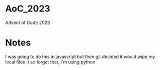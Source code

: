# AoC_2023
Advent of Code 2023

# Notes
I was going to do this in javascript but then git decided it would wipe my local files :) so forget that, I'm using python
